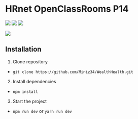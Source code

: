 # HRnet OpenClassRooms P14

<img src="https://img.shields.io/badge/JavaScript-F7DF1E?style=for-the-badge&logo=javascript&logoColor=black" />

<img src="https://img.shields.io/badge/React-20232A?style=for-the-badge&logo=react&logoColor=61DAFB">

<img src="https://img.shields.io/badge/TypeScript-007ACC?style=for-the-badge&logo=typescript&logoColor=white">

[<img src="https://img.shields.io/badge/website-000000?style=for-the-badge&logo=About.me&logoColor=white">](https://miniz34.github.io/WealthHealth/)

## Installation

1. Clone repository

- `git clone https://github.com/Miniz34/WealthHealth.git`

2. Install dependencies

- `npm install`

3. Start the project

- `npm run dev` or `yarn run dev`
